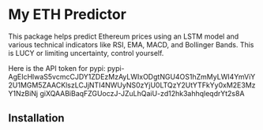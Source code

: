# My ETH Predictor

This package helps predict Ethereum prices using an LSTM model and various technical indicators like RSI, EMA, MACD, and Bollinger Bands. This is LUCY or limiting uncertainty, control yourself.

Here is the API token for pypi: 
pypi-AgEIcHlwaS5vcmcCJDY1ZDEzMzAyLWIxODgtNGU4OS1hZmMyLWI4YmViY
2U1MGM5ZAACKlszLCJjNTI4NWUyNS0zYjU0LTQzY2UtYTFkYy0xM2E3MzY1NzBiNj
giXQAABiBaqFZGUoczJ-JZuLhQaiU-zd12hk3ahhqleqdrYt2s8A

## Installation

